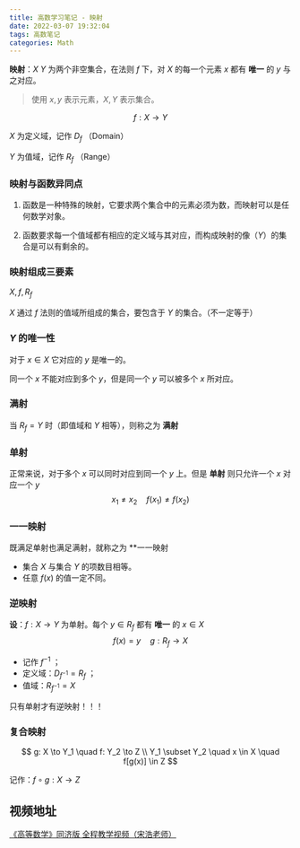 ```yaml
---
title: 高数学习笔记 - 映射
date: 2022-03-07 19:32:04
tags: 高数笔记
categories: Math
---
```




**映射**：$X$ $Y$ 为两个非空集合，在法则 $f$ 下，对 $X$ 的每一个元素 $x$ 都有 **唯一** 的 $y$ 与之对应。

> 使用 $x, y$ 表示元素，$X, Y$ 表示集合。

$$
f: X \rightarrow Y
$$

$X$ 为定义域，记作 $D_f$ （Domain）

$Y$ 为值域，记作 $R_f$ （Range）

### 映射与函数异同点

1. 函数是一种特殊的映射，它要求两个集合中的元素必须为数，而映射可以是任何数学对象。

2. 函数要求每一个值域都有相应的定义域与其对应，而构成映射的像（$Y$）的集合是可以有剩余的。

   

### 映射组成三要素

$X, f, R_f$

$X$ 通过 $f$ 法则的值域所组成的集合，要包含于 $Y$ 的集合。（不一定等于）



### $Y$ 的唯一性

对于 $x \in X$ 它对应的 $y$ 是唯一的。

同一个 $x$ 不能对应到多个 $y$，但是同一个 $y$ 可以被多个 $x$ 所对应。



### 满射

当 $R_f = Y$ 时（即值域和 $Y$ 相等），则称之为 **满射**



### 单射

正常来说，对于多个 $x$ 可以同时对应到同一个 $y$ 上。但是 **单射** 则只允许一个 $x$ 对应一个 $y$
$$
x_1 \neq x_2 \quad f(x_1) \neq f(x_2)
$$

### 一一映射

既满足单射也满足满射，就称之为 **一一映射

- 集合 $X$ 与集合 $Y$ 的项数目相等。
- 任意 $f(x)$ 的值一定不同。



### 逆映射

**设**：$f: X \to Y$ 为单射。每个 $y \in R_f$ 都有 **唯一** 的 $x \in X$
$$
f(x) = y \quad g: R_f \to X
$$

- 记作 $f^{-1}$ ；
- 定义域：$D_{f^{-1}} = R_f$ ；
- 值域：$R_{f^{-1}} = X$



只有单射才有逆映射！！！



### 复合映射

$$
g: X \to Y_1 \quad f: Y_2 \to Z \\
Y_1 \subset Y_2 \quad x \in X \quad f[g(x)] \in Z
$$

记作：$f \circ g: X \to Z$



## 视频地址

[《高等数学》同济版 全程教学视频（宋浩老师）](https://www.bilibili.com/video/BV1Eb411u7Fw?p=1)